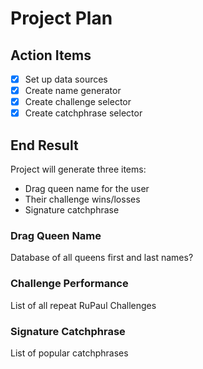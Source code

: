 # Project Plan

## Action Items

- [X] Set up data sources
- [X] Create name generator
- [X] Create challenge selector
- [X] Create catchphrase selector

## End Result

Project will generate three items:

- Drag queen name for the user
- Their challenge wins/losses
- Signature catchphrase

### Drag Queen Name

Database of all queens first and last names?

### Challenge Performance

List of all repeat RuPaul Challenges

### Signature Catchphrase

List of popular catchphrases
